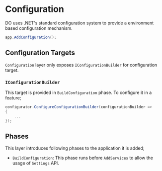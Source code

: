# Configuration

DO uses .NET's standard configuration system to provide a environment based
configuration mechanism.

```csharp
app.AddConfiguration();
```

## Configuration Targets

`Configuration` layer only exposes `IConfigurationBuilder` for configuration
target.

### `IConfigurationBuilder`

This target is provided in `BuildConfiguration` phase. To configure it in a
feature;

```csharp
configurator.ConfigureConfigurationBuilder(configurationBuilder =>
{
    ...
});
```

## Phases

This layer introduces following phases to the application it is added;

- `BuildConfiguration`: This phase runs before `AddServices` to allow the usage
  of `Settings` API.
